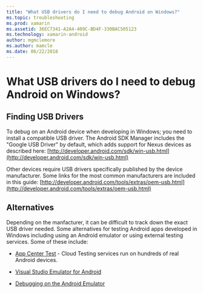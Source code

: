 ```yaml
---
title: "What USB drivers do I need to debug Android on Windows?"
ms.topic: troubleshooting
ms.prod: xamarin
ms.assetid: 36EC7341-A2A4-409C-BD4F-330BAC505123
ms.technology: xamarin-android
author: mgmclemore
ms.author: mamcle
ms.date: 06/22/2018
---
```


# What USB drivers do I need to debug Android on Windows?

## Finding USB Drivers

To debug on an Android device when developing in Windows; you need to
install a compatible USB driver. The Android SDK Manager includes the
"Google USB Driver" by default, which adds support for Nexus devices as
described here:
[http://developer.android.com/sdk/win-usb.html](http://developer.android.com/sdk/win-usb.html)

Other devices require USB drivers specifically published by the device
manufacturer. Some links for the most common manufacturers are included
in this guide:
[http://developer.android.com/tools/extras/oem-usb.html](http://developer.android.com/tools/extras/oem-usb.html)

## Alternatives

Depending on the manfacturer, it can be difficult to track down the
exact USB driver needed. Some alternatives for testing Android apps
developed in Windows including using an Android emulator or using
external testing services. Some of these include:

- [App Center Test](https://docs.microsoft.com/appcenter/test-cloud/) - Cloud Testing services run on hundreds of real Android devices.

- [Visual Studio Emulator for Android](https://visualstudio.microsoft.com/vs/msft-android-emulator/)

- [Debugging on the Android Emulator](~/android/deploy-test/debugging/debug-on-emulator.md)

